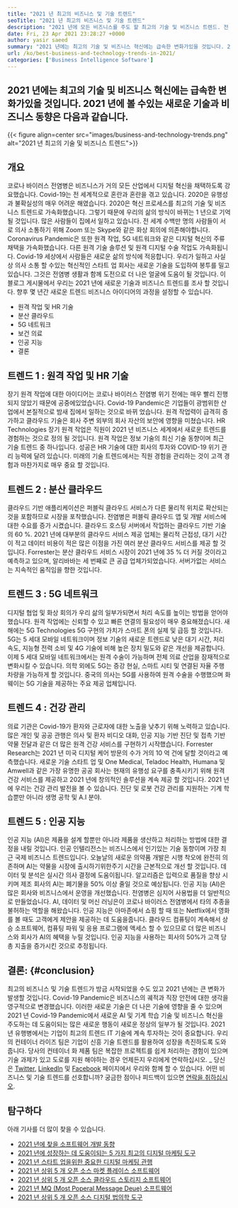 ```yaml
---
title: "2021 년 최고의 비즈니스 및 기술 트렌드" 
seoTitle: "2021 년 최고의 비즈니스 및 기술 트렌드" 
description: "2021 년에 모든 비즈니스를 주도 할 최고의 기술 및 비즈니스 트렌드. 전 세계의 모든 비즈니스가 이러한 새로운 기술 트렌드를 채택해야한다고 생각합니다." 
date: Fri, 23 Apr 2021 23:28:27 +0000
author: yasir saeed
summary: "2021 년에는 최고의 기술 및 비즈니스 혁신에는 급속한 변화가있을 것입니다. 2021 년에 볼 수있는 새로운 기술과 비즈니스 동향은 다음과 같습니다." 
url: /ko/best-business-and-technology-trends-in-2021/
categories: ['Business Intelligence Software']
---
```


## 2021 년에는 최고의 기술 및 비즈니스 혁신에는 급속한 변화가있을 것입니다. 2021 년에 볼 수있는 새로운 기술과 비즈니스 동향은 다음과 같습니다.

{{< figure align=center src="images/business-and-technology-trends.png" alt="2021 년 최고의 기술 및 비즈니스 트렌드">}}


## **개요** 
코로나 바이러스 전염병은 비즈니스가 거의 모든 산업에서 디지털 혁신을 채택하도록 강요했습니다. Covid-19는 전 세계적으로 혼란과 혼란을 겪고 있습니다. 2020은 유행성과 불확실성의 매우 어려운 해였습니다. 2020은 혁신 프로세스를 최고의 기술 및 비즈니스 트렌드로 가속화했습니다. 그렇기 때문에 우리의 삶의 방식이 바뀌는 1 년으로 기억 될 것입니다. 많은 사람들이 집에서 일하고 있습니다. 전 세계 수백만 명의 사람들이 서로 의사 소통하기 위해 Zoom 또는 Skype와 같은 화상 회의에 의존해야합니다.
Coronavirus Pandemic은 또한 원격 작업, 5G 네트워크와 같은 디지털 혁신의 주류 채택을 가속화했습니다. 다른 원격 기술 솔루션 및 원격 디지털 수술 작업도 가속화됩니다. Covid-19 세상에서 사람들은 새로운 삶의 방식에 적응합니다. 우리가 일하고 사실상 의사 소통 할 수있는 혁신적인 스타트 업 회사는 새로운 기술을 도입하여 봉투를 밀고 있습니다. 그것은 전염병 생활과 함께 도전으로 더 나은 얼굴에 도움이 될 것입니다. 이 블로그 게시물에서 우리는 2021 년에 새로운 기술과 비즈니스 트렌드를 조사 할 것입니다. 향후 몇 년간 새로운 트렌드 비즈니스 아이디어의 과정을 설정할 수 있습니다.
  * 원격 작업 및 HR 기술
  * 분산 클라우드
  * 5G 네트워크
  * 보건 의료
  * 인공 지능
  * 결론

## 트렌드 1 : 원격 작업 및 HR 기술
장기 원격 작업에 대한 아이디어는 코로나 바이러스 전염병 위기 전에는 매우 빨리 진행되지 않았기 때문에 공중에있었습니다. Covid-19 Pandemic은 기업들이 광범위한 산업에서 본질적으로 밤새 집에서 일하는 것으로 바뀌 었습니다. 원격 작업력이 급격히 증가하고 클라우드 기술은 회사 주변 외부의 회사 자산의 보안에 영향을 미쳤습니다.
HR Technologies 장기 원격 작업은 직원이 2021 년 비즈니스 세계에서 새로운 트렌드를 경험하는 것으로 정의 될 것입니다. 원격 작업은 정보 기술의 최신 기술 동향이며 최근 기술 트렌드 중 하나입니다. 성공은 HR 기술에 대한 회사의 투자와 COVID-19 위기 관리 능력에 달려 있습니다. 미래의 기술 트렌드에서는 직원 경험을 관리하는 것이 고객 경험과 마찬가지로 매우 중요 할 것입니다.

## 트렌드 2 : 분산 클라우드
클라우드 기반 애플리케이션은 퍼블릭 클라우드 서비스가 다른 물리적 위치로 확산되는 것을 포함하므로 시장을 포착했습니다. 전염병은 퍼블릭 클라우드 앱 및 개발 서비스에 대한 수요를 증가 시켰습니다. 클라우드 호스팅 서버에서 작업하는 클라우드 기반 기술의 60 %.
2021 년에 대부분의 클라우드 서비스 제공 업체는 물리적 근접성, 대기 시간이 적고 데이터 비용이 적은 많은 이점을 가진 여러 분산 클라우드 서비스를 제공 할 것입니다. Forrester는 분산 클라우드 서비스 시장이 2021 년에 35 % 더 커질 것이라고 예측하고 있으며, 알리바바는 세 번째로 큰 공급 업체가되었습니다. 서버가없는 서비스는 지속적인 움직임을 향한 것입니다.

## 트렌드 3 : 5G 네트워크
디지털 협업 및 화상 회의가 우리 삶의 일부가되면서 처리 속도를 높이는 방법을 얻어야했습니다. 원격 작업에는 신뢰할 수 있고 빠른 연결의 필요성이 매우 중요해졌습니다. 새해에는 5G Technologies 5G 구현의 가치가 스마트 폰의 실제 및 급등 할 것입니다. 5G는 5 세대 모바일 네트워크이며 정보 기술의 새로운 트렌드로 낮은 대기 시간, 처리 속도, 지능형 전력 소비 및 4G 기술에 비해 높은 장치 밀도와 같은 개선을 제공합니다.
이제 5 세대 모바일 네트워크에서는 원격 수술이 가능하며 전체 의료 산업을 잠재적으로 변화시킬 수 있습니다. 의학 외에도 5G는 증강 현실, 스마트 시티 및 연결된 자율 주행 차량을 가능하게 할 것입니다. 중국의 의사는 5G를 사용하여 원격 수술을 수행했으며 화웨이는 5G 기술을 제공하는 주요 제공 업체입니다.

## 트렌드 4 : 건강 관리
의료 기관은 Covid-19가 환자와 근로자에 ​​대한 노출을 낮추기 위해 노력하고 있습니다. 많은 개인 및 공공 관행은 의사 및 환자 비디오 대화, 인공 지능 기반 진단 및 접촉 기반 약물 전달과 같은 더 많은 원격 건강 서비스를 구현하기 시작했습니다. Forrester Research는 2021 년 미국 디지털 케어 방문의 수가 거의 10 억 건에 달할 것이라고 예측했습니다.
새로운 기술 스타트 업 및 One Medical, Teladoc Health, Humana 및 Amwell과 같은 가장 유명한 공공 회사는 현재의 유행성 요구를 충족시키기 위해 원격 건강 서비스를 제공하고 2021 년에 창의적인 솔루션을 계속 제공 할 것입니다. 2021 년에 우리는 건강 관리 발전을 볼 수 있습니다. 진단 및 로봇 건강 관리를 지원하는 기계 학습뿐만 아니라 생명 공학 및 A.I 분야.

## 트렌드 5 : 인공 지능
인공 지능 (AI)은 제품을 설계 할뿐만 아니라 제품을 생산하고 처리하는 방법에 대한 결정을 내릴 것입니다. 인공 인텔리전스는 비즈니스에서 인기있는 기술 동향이며 가장 최근 국제 비즈니스 트렌드입니다. 오늘날의 새로운 의약품 개발은 시행 착오에 완전히 의존하며 AI는 약물을 시장에 출시하기위한주기 시간을 근본적으로 개선 할 것입니다. 데이터 및 분석은 실시간 의사 결정에 도움이됩니다. 알고리즘은 입력으로 품질을 향상 시키며 제조 회사의 AI는 폐기물을 50% 이상 줄일 것으로 예상됩니다.
인공 지능 (AI)은 많은 회사와 비즈니스에서 운영을 개선했습니다. 전염병은 심지어 사용법을 더 일반적으로 만들었습니다. AI, 데이터 및 머신 러닝은이 코로나 바이러스 전염병에서 타의 추종을 불허하는 역할을 해왔습니다. 인공 지능은 아마존에서 쇼핑 할 때 또는 Netflix에서 영화를 볼 때도 고객에게 제안을 제공하는 데 도움을줍니다. 클라우드 컴퓨팅이 계속해서 상승 소프트웨어, 컴퓨팅 파워 및 응용 프로그램에 액세스 할 수 있으므로 더 많은 비즈니스와 회사가 AI의 혜택을 누릴 것입니다. 인공 지능을 사용하는 회사의 50%가 고객 당 총 지출을 증가시킨 것으로 추정됩니다.

## 결론: {#conclusion}

최고의 비즈니스 및 기술 트렌드가 방금 시작되었을 수도 있고 2021 년에는 큰 변화가 발생할 것입니다. Covid-19 Pandemic은 비즈니스의 궤적과 직장 안전에 대한 생각을 영구적으로 변경했습니다. 이러한 새로운 기술은 더 나은 기술에 영향을 줄 수 있으며 2021 년 Covid-19 Pandemic에서 새로운 AI 및 기계 학습 기술 및 비즈니스 혁신을 주도하는 데 도움이되는 많은 새로운 행동이 새로운 정상의 일부가 될 것입니다. 2021 년 유행병에서는 기업이 최고의 트렌드 IT 기술에 계속 투자하는 것이 중요합니다.
우리의 컨테이너 라이즈 팀은 기업이 신흥 기술 트렌드를 활용하여 성장을 촉진하도록 도와줍니다. 당사의 컨테이너 화 제품 팀은 복잡한 프로젝트를 쉽게 처리하는 경험이 있으며 기술 과제가 있고 도로를 지원 해야하는 경우 언제든지 우리에게 연락하십시오.
_ 당신은 [Twitter][1], [LinkedIn][2] 및 [Facebook][3] 페이지에서 우리와 함께 할 수 있습니다. 어떤 비즈니스 및 기술 트렌드를 선호합니까? 궁금한 점이나 피드백이 있으면 [연락을 취하십시오][4].

## 탐구하다
아래 기사를 더 많이 찾을 수 있습니다.
  * [2021 년에 찾을 소프트웨어 개발 동향][5]
  * [2021 년에 성장하는 데 도움이되는 5 가지 최고의 디지털 마케팅 도구][6]
  * [2021 년 스타트 업을위한 중요한 디지털 마케팅 관행][7]
  * [2021 년 상위 5 개 오픈 소스 마켓 플레이스 소프트웨어][8]
  * [2021 년 상위 5 개 오픈 소스 클라우드 스토리지 소프트웨어][9]
  * [2021 년 MQ (Most Poperal Message Deue) 소프트웨어][10]
  * [2021 년 상위 5 개 오픈 소스 디지털 법의학 도구][11]



[1]: https://twitter.com/containerize_co
[2]: https://www.linkedin.com/company/containerize/
[3]: http://facebook.com/containerize
[4]: mailto:yasir.saeed@aspose.com
[5]: https://blog.containerize.com/blockchain-platforms/software-development-trends-to-look-out-for-in-2021/
[6]: https://blog.containerize.com/marketing-automation/5-best-digital-marketing-tools-to-help-you-grow-in-2021/
[7]: https://blog.containerize.com/marketing-automation/important-digital-marketing-practices-for-startups-in-2021/
[8]: https://blog.containerize.com/marketplace/top-5-open-source-marketplace-software-in-2021/
[9]: https://blog.containerize.com/backup-and-sync-software/top-5-open-source-cloud-storage-software-in-2021/
[10]: https://blog.containerize.com/message-queue-software/top-5-open-source-message-queue-software-in-2021/
[11]: https://blog.containerize.com/digital-forensic-tools/top-5-open-source-digital-forensic-tools-in-2021/

